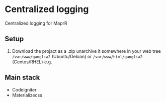 # Centralized logging
Centralized logging for MaprR

## Setup
1. Download the projact as a .zip unarchive it somewhere in your web tree
`/var/www/ganglia2` (Ubuntu/Debian) or `/var/www/html/ganglia2` (Centos/RHEL) e.g.

## Main stack
<ul>
<li>Codeigniter</li>
<li>Materializecss</li>
</ul>
